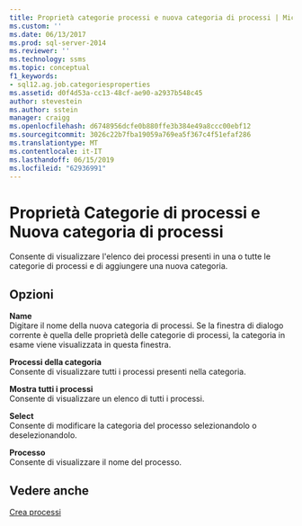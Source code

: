 ```yaml
---
title: Proprietà categorie processi e nuova categoria di processi | Microsoft Docs
ms.custom: ''
ms.date: 06/13/2017
ms.prod: sql-server-2014
ms.reviewer: ''
ms.technology: ssms
ms.topic: conceptual
f1_keywords:
- sql12.ag.job.categoriesproperties
ms.assetid: d0f4d53a-cc13-48cf-ae90-a2937b548c45
author: stevestein
ms.author: sstein
manager: craigg
ms.openlocfilehash: d6748956dcfe0b880ffe3b384e49a8ccc00ebf12
ms.sourcegitcommit: 3026c22b7fba19059a769ea5f367c4f51efaf286
ms.translationtype: MT
ms.contentlocale: it-IT
ms.lasthandoff: 06/15/2019
ms.locfileid: "62936991"
---
```

# <a name="job-categories-properties-and-new-job-category"></a>Proprietà Categorie di processi e Nuova categoria di processi
  Consente di visualizzare l'elenco dei processi presenti in una o tutte le categorie di processi e di aggiungere una nuova categoria.  
  
## <a name="options"></a>Opzioni  
 **Name**  
 Digitare il nome della nuova categoria di processi. Se la finestra di dialogo corrente è quella delle proprietà delle categorie di processi, la categoria in esame viene visualizzata in questa finestra.  
  
 **Processi della categoria**  
 Consente di visualizzare tutti i processi presenti nella categoria.  
  
 **Mostra tutti i processi**  
 Consente di visualizzare un elenco di tutti i processi.  
  
 **Select**  
 Consente di modificare la categoria del processo selezionandolo o deselezionandolo.  
  
 **Processo**  
 Consente di visualizzare il nome del processo.  
  
## <a name="see-also"></a>Vedere anche  
 [Crea processi](create-jobs.md)  
  
  
